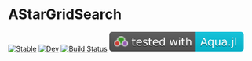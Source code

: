 # AStarGridSearch

[![Stable](https://img.shields.io/badge/docs-stable-blue.svg)](https://ngharrison.github.io/AStarGridSearch.jl/stable/)
[![Dev](https://img.shields.io/badge/docs-dev-blue.svg)](https://ngharrison.github.io/AStarGridSearch.jl/dev/)
[![Build Status](https://github.com/ngharrison/AStarGridSearch.jl/actions/workflows/CI.yml/badge.svg?branch=main)](https://github.com/ngharrison/AStarGridSearch.jl/actions/workflows/CI.yml?query=branch%3Amain)
[![Aqua](https://raw.githubusercontent.com/JuliaTesting/Aqua.jl/master/badge.svg)](https://github.com/JuliaTesting/Aqua.jl)
